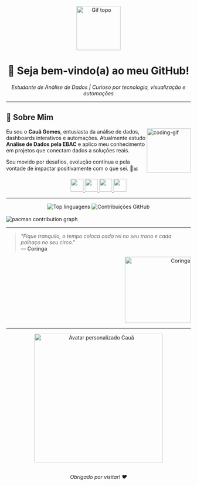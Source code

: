 <div align="center">
  <img src="https://media1.giphy.com/media/v1.Y2lkPTc5MGI3NjExeWk2MGhnNjBkMjF5azNzdWd6cndiYWthdzRoNWZsbGIwdnpnM2lybyZlcD12MV9pbnRlcm5hbF9naWZfYnlfaWQmY3Q9Zw/26xBwdIuRJiAIqHwA/giphy.gif" width="120" alt="Gif topo" />
</div>

<h1 align="center"> 🂯 Seja bem-vindo(a) ao meu GitHub! </h1> 
<p align="center"><i>Estudante de Análise de Dados | Curioso por tecnologia, visualização e automações</i></p>

---

## 🌟 Sobre Mim

<img align="right" alt="coding-gif" src="https://media.giphy.com/media/JIX9t2j0ZTN9S/giphy.gif" width="120" />

Eu sou o **Cauã Gomes**, entusiasta da análise de dados, dashboards interativos e automações. Atualmente estudo **Análise de Dados pela EBAC** e aplico meu conhecimento em projetos que conectam dados a soluções reais.

Sou movido por desafios, evolução contínua e pela vontade de impactar positivamente com o que sei. 🤝📊

<div align="center">
  <a href="https://portifoliocauagomes.netlify.app">
    <img src="https://img.shields.io/static/v1?message=Portfólio&logo=web&label=&color=6C63FF&logoColor=white&labelColor=&style=for-the-badge" height="35" />
  </a>
  <a href="mailto:cauacesarmgomes@gmail.com">
    <img src="https://img.shields.io/static/v1?message=Gmail&logo=gmail&label=&color=FF6584&logoColor=white&labelColor=&style=for-the-badge" height="35" />
  </a> 
  <a href="https://www.linkedin.com/in/cauã-gomes/">
    <img src="https://img.shields.io/static/v1?message=LinkedIn&logo=linkedin&label=&color=0077B5&logoColor=white&labelColor=&style=for-the-badge" height="35" />
  </a>
  <a href="https://wa.me/5511982236609">
    <img src="https://img.shields.io/static/v1?message=WhatsApp&logo=whatsapp&label=&color=25D366&logoColor=white&labelColor=&style=for-the-badge" height="35" />
  </a>
</div>

---

<div align="center">
  <img src="https://github-readme-stats.vercel.app/api/top-langs/?username=Caua-Gomes-2&layout=compact&langs_count=20&theme=tokyonight" alt="Top linguagens" />
  <img src="https://github-readme-streak-stats.herokuapp.com/?user=Caua-Gomes-2&theme=tokyonight" alt="Contribuições GitHub" />
</div>

<br>

<picture>
  <source media="(prefers-color-scheme: dark)" srcset="https://raw.githubusercontent.com/Caua-Gomes-2/Caua-Gomes-2/output/pacman-contribution-graph-dark.svg">
  <source media="(prefers-color-scheme: light)" srcset="https://raw.githubusercontent.com/Caua-Gomes-2/Caua-Gomes-2/output/pacman-contribution-graph.svg">
  <img alt="pacman contribution graph" src="https://raw.githubusercontent.com/Caua-Gomes-2/Caua-Gomes-2/output/pacman-contribution-graph.svg">
</picture>

---

> _"Fique tranquilo, o tempo coloca cada rei no seu trono e cada palhaço no seu circo."_  
> — **Coringa**

<div align="right">
  <img src="https://media1.tenor.com/m/fdWIZhNwAW4AAAAC/forced-smile-sad.gif" width="180" alt="Coringa" />
</div>

---

<div align="center">
  <img align="middle" src="https://raw.githubusercontent.com/Caua-Gomes-2/Caua-Gomes-2/main/assets/avatar-caua.png" width="350" alt="Avatar personalizado Cauã" />
</div>
<br>
<p align="center"><i>Obrigado por visitar! ❤️</i></p>
